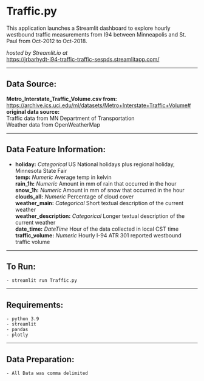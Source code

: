 # Traffic.py

This application launches a Streamlit dashboard to explore hourly westbound traffic measurements from I94 between Minneapolis
and St. Paul from Oct-2012 to Oct-2018.

_hosted by Streamlit.io at_<br>
https://jrbarhydt-i94-traffic-traffic-sespds.streamlitapp.com/


---

## Data Source:

**Metro_Interstate_Traffic_Volume.csv from:**<br>
https://archive.ics.uci.edu/ml/datasets/Metro+Interstate+Traffic+Volume# <br/>
**original data source:**<br>
Traffic data from MN Department of Transportation<br>
Weather data from OpenWeatherMap

---

## Data Feature Information:

- __holiday:__ _Categorical_ US National holidays plus regional holiday, Minnesota State Fair <br>
__temp:__ _Numeric_ Average temp in kelvin <br>
__rain_1h:__ _Numeric_ Amount in mm of rain that occurred in the hour <br>
__snow_1h:__ _Numeric_ Amount in mm of snow that occurred in the hour <br>
__clouds_all:__ _Numeric_ Percentage of cloud cover <br>
__weather_main:__ _Categorical_ Short textual description of the current weather <br>
__weather_description:__ _Categorical_ Longer textual description of the current weather <br>
__date_time:__ _DateTime_ Hour of the data collected in local CST time <br>
__traffic_volume:__ _Numeric_ Hourly I-94 ATR 301 reported westbound traffic volume <br>



---

## To Run:

    - streamlit run Traffic.py

---

## Requirements:

    - python 3.9
    - streamlit
    - pandas
    - plotly

---

## Data Preparation:
    
    - All Data was comma delimited
